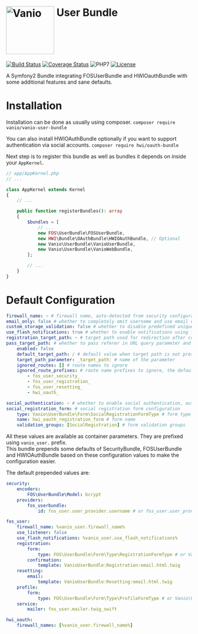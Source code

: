 # [<img alt="Vanio" src="http://www.vanio.cz/img/vanio-logo.png" width="130" align="top">](http://www.vanio.cz) User Bundle

[![Build Status](https://travis-ci.org/vaniocz/vanio-user-bundle.svg?branch=master)](https://travis-ci.org/vaniocz/vanio-user-bundle)
[![Coverage Status](https://coveralls.io/repos/github/vaniocz/vanio-user-bundle/badge.svg?branch=master)](https://coveralls.io/github/vaniocz/vanio-user-bundle?branch=master)
![PHP7](https://img.shields.io/badge/php-7-6B7EB9.svg)
[![License](https://poser.pugx.org/vanio/vanio-user-bundle/license)](https://github.com/vaniocz/vanio-user-bundle/blob/master/LICENSE)

A Symfony2 Bundle integrating FOSUserBundle and HWIOauthBundle with some additional features and sane defaults.

# Installation
Installation can be done as usually using composer.
`composer require vanio/vanio-user-bundle`

You can also install HWIOAuthBundle optionally if you want to support authentication via social accounts.
`composer require hwi/oauth-bundle`

Next step is to register this bundle as well as bundles it depends on inside your `AppKernel`.
```php
// app/AppKernel.php
// ...

class AppKernel extends Kernel
{
    // ...

    public function registerBundles(): array
    {
        $bundles = [
            // ...
            new FOS\UserBundle\FOSUserBundle,
            new HWI\Bundle\OAuthBundle\HWIOAuthBundle, // Optional
            new Vanio\UserBundle\VanioUserBundle,
            new Vanio\UserBundle\VanioWebBundle,
        ];

        // ...
    }
}
```

# Default Configuration
```yml
firewall_name: ~ # firewall name, auto-detected from security configuration when empty
email_only: false # whether to completely omit username and use email only
custom_storage_validation: false # whether to disable predefined uniqueness validation
use_flash_notifications: true # whether to enable notifications using flash messages (notify also on login and logout as an addition to FOSUserBundle)
registration_target_path: ~ # target path used for redirection after completed registration instead of default static pages
pass_target_path: # whether to pass referer in URL query parameter and use it as target path
    enabled: false
    default_target_path: / # default value when target path is not present, default_target_path option inside security configuration is ignored
    target_path_parameter: _target_path: # name of the parameter
    ignored_routes: [] # route names to ignore
    ignored_route_prefixes: # route name prefixes to ignore, the default ones are always merged in
        - fos_user_security_
        - fos_user_registration_
        - fos_user_resetting_
        - hwi_oauth_

social_authentication: ~ # whether to enable social authentication, automatically enabled when HWIOAuthUserBundle is installed
social_registration_form: # social registration form configuration
    type: Vanio\UserBundle\Form\SocialRegistrationFormType # form type
    name: hwi_oauth_registration_form # form name
    validation_groups: [SocialRegistration] # form validation groups
```

All these values are available as container parameters. They are prefixed using `vanio_user.` prefix.  
This bundle prepends some defaults of SecurityBundle, FOSUserBundle and HWIOAuthBundle based on these configuration values to make the configuration easier.

The default prepended values are:

```yml
security:
    encoders:
        FOS\UserBundle\Model: bcrypt
    providers:
        fos_userbundle:
            id: fos_user.user_provider.username # or fos_user.user_provider.username_email when %vanio_user.email_only%

fos_user:
    firewall_name: %vanio_user.firewall_name%
    use_listener: false
    use_flash_notifications: %vanio_user.use_flash_notifications%
    registration:
        form:
            type: FOS\UserBundle\Form\Type\RegistrationFormType # or Vanio\UserBundle\Form\EmailOnlyRegistration when %vanio_user.email_only%
        confirmation:
            template: VanioUserBundle:Registration:email.html.twig
    resetting:
        email:
            template: VanioUserBundle:Resetting:email.html.twig
    profile:
        form:
            type: FOS\UserBundle\Form\Type\ProfileFormType # or Vanio\UserBundle\Form\EmailOnlyProfileType when %vanio_user.email_only%
    service:
        mailer: fos_user.mailer.twig_swift

hwi_oauth:
    firewall_names: [%vanio_user.firewall_name%]
```
